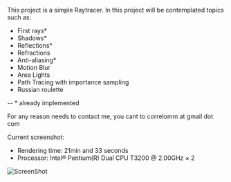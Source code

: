 This project is a simple Raytracer.
In this project will be contemplated topics such as:
- First rays*
- Shadows*
- Reflections*
- Refractions
- Anti-aliasing*
- Motion Blur
- Area Lights
- Path Tracing with importance sampling
- Russian roulette

-- * already implemented

For any reason needs to contact me, you cant to correlomm at gmail dot com

Current screenshot:
- Rendering time: 21min and 33 seconds
- Processor: Intel® Pentium(R) Dual CPU T3200 @ 2.00GHz × 2

![ScreenShot](https://raw.github.com/mmcorrelo/RayTracer/dev/screenshot.bmp)
